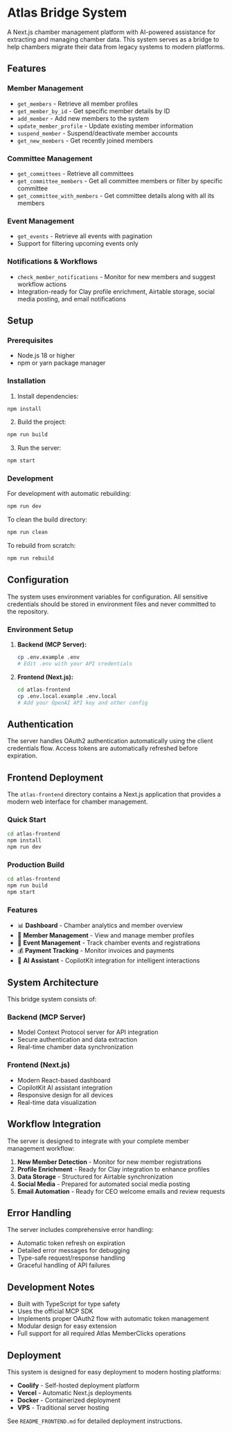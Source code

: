 # Atlas Bridge System

A Next.js chamber management platform with AI-powered assistance for extracting and managing chamber data. This system serves as a bridge to help chambers migrate their data from legacy systems to modern platforms.

## Features

### Member Management
- `get_members` - Retrieve all member profiles
- `get_member_by_id` - Get specific member details by ID
- `add_member` - Add new members to the system
- `update_member_profile` - Update existing member information
- `suspend_member` - Suspend/deactivate member accounts
- `get_new_members` - Get recently joined members

### Committee Management
- `get_committees` - Retrieve all committees
- `get_committee_members` - Get all committee members or filter by specific committee
- `get_committee_with_members` - Get committee details along with all its members

### Event Management
- `get_events` - Retrieve all events with pagination
- Support for filtering upcoming events only

### Notifications & Workflows
- `check_member_notifications` - Monitor for new members and suggest workflow actions
- Integration-ready for Clay profile enrichment, Airtable storage, social media posting, and email notifications

## Setup

### Prerequisites
- Node.js 18 or higher
- npm or yarn package manager

### Installation

1. Install dependencies:
```bash
npm install
```

2. Build the project:
```bash
npm run build
```

3. Run the server:
```bash
npm start
```

### Development

For development with automatic rebuilding:
```bash
npm run dev
```

To clean the build directory:
```bash
npm run clean
```

To rebuild from scratch:
```bash
npm run rebuild
```

## Configuration

The system uses environment variables for configuration. All sensitive credentials should be stored in environment files and never committed to the repository.

### Environment Setup

1. **Backend (MCP Server):**
   ```bash
   cp .env.example .env
   # Edit .env with your API credentials
   ```

2. **Frontend (Next.js):**
   ```bash
   cd atlas-frontend
   cp .env.local.example .env.local
   # Add your OpenAI API key and other config
   ```

## Authentication

The server handles OAuth2 authentication automatically using the client credentials flow. Access tokens are automatically refreshed before expiration.

## Frontend Deployment

The `atlas-frontend` directory contains a Next.js application that provides a modern web interface for chamber management.

### Quick Start
```bash
cd atlas-frontend
npm install
npm run dev
```

### Production Build
```bash
cd atlas-frontend
npm run build
npm start
```

### Features
- 📊 **Dashboard** - Chamber analytics and member overview
- 👥 **Member Management** - View and manage member profiles  
- 📅 **Event Management** - Track chamber events and registrations
- 💰 **Payment Tracking** - Monitor invoices and payments
- 🤖 **AI Assistant** - CopilotKit integration for intelligent interactions

## System Architecture

This bridge system consists of:

### **Backend (MCP Server)**
- Model Context Protocol server for API integration
- Secure authentication and data extraction
- Real-time chamber data synchronization

### **Frontend (Next.js)**  
- Modern React-based dashboard
- CopilotKit AI assistant integration
- Responsive design for all devices
- Real-time data visualization

## Workflow Integration

The server is designed to integrate with your complete member management workflow:

1. **New Member Detection** - Monitor for new member registrations
2. **Profile Enrichment** - Ready for Clay integration to enhance profiles
3. **Data Storage** - Structured for Airtable synchronization
4. **Social Media** - Prepared for automated social media posting
5. **Email Automation** - Ready for CEO welcome emails and review requests

## Error Handling

The server includes comprehensive error handling:
- Automatic token refresh on expiration
- Detailed error messages for debugging
- Type-safe request/response handling
- Graceful handling of API failures

## Development Notes

- Built with TypeScript for type safety
- Uses the official MCP SDK
- Implements proper OAuth2 flow with automatic token management
- Modular design for easy extension
- Full support for all required Atlas MemberClicks operations

## Deployment

This system is designed for easy deployment to modern hosting platforms:

- **Coolify** - Self-hosted deployment platform
- **Vercel** - Automatic Next.js deployments  
- **Docker** - Containerized deployment
- **VPS** - Traditional server hosting

See `README_FRONTEND.md` for detailed deployment instructions.
